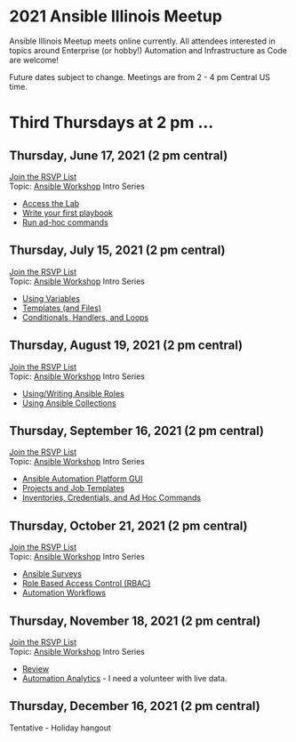 # 2021 Ansible Illinois Meetup

Ansible Illinois Meetup meets online currently. All attendees interested in topics around Enterprise (or hobby!) Automation and Infrastructure as Code are welcome!

Future dates subject to change.
Meetings are from 2 - 4 pm Central US time.

# Third Thursdays at 2 pm ...
## Thursday, June 17, 2021 (2 pm central)
[Join the RSVP List](https://forms.gle/xdcasEHsouwLJuNJA)  
Topic: [Ansible Workshop](https://ansible.github.io/workshops/exercises/ansible_rhel/) Intro Series
* [Access the Lab](https://ansible.github.io/workshops/exercises/ansible_rhel/1.1-setup)
* [Write your first playbook](https://ansible.github.io/workshops/exercises/ansible_rhel/1.3-playbook)
* [Run ad-hoc commands](https://ansible.github.io/workshops/exercises/ansible_rhel/1.2-adhoc)

## Thursday, July 15, 2021  (2 pm central)
[Join the RSVP List](https://forms.gle/xdcasEHsouwLJuNJA)  
Topic: [Ansible Workshop](https://ansible.github.io/workshops/exercises/ansible_rhel/) Intro Series
* [Using Variables](https://ansible.github.io/workshops/exercises/ansible_rhel/1.4-variables)
* [Templates (and Files)](https://ansible.github.io/workshops/exercises/ansible_rhel/1.6-templates)
* [Conditionals, Handlers, and Loops](https://ansible.github.io/workshops/exercises/ansible_rhel/1.5-handlers)

## Thursday, August 19, 2021 (2 pm central)
[Join the RSVP List](https://forms.gle/xdcasEHsouwLJuNJA)  
Topic: [Ansible Workshop](https://ansible.github.io/workshops/exercises/ansible_rhel/) Intro Series
* [Using/Writing Ansible Roles](https://ansible.github.io/workshops/exercises/ansible_rhel/1.7-role)
* [Using Ansible Collections](https://www.ansible.com/blog/hands-on-with-ansible-collections)

## Thursday, September 16, 2021 (2 pm central)
[Join the RSVP List](https://forms.gle/xdcasEHsouwLJuNJA)  
Topic: [Ansible Workshop](https://ansible.github.io/workshops/exercises/ansible_rhel/) Intro Series
* [Ansible Automation Platform GUI](https://ansible.github.io/workshops/exercises/ansible_rhel/2.1-intro)
* [Projects and Job Templates](https://ansible.github.io/workshops/exercises/ansible_rhel/2.3-projects)
* [Inventories, Credentials, and Ad Hoc Commands](https://ansible.github.io/workshops/exercises/ansible_rhel/2.2-cred)

## Thursday, October 21, 2021 (2 pm central)
[Join the RSVP List](https://forms.gle/xdcasEHsouwLJuNJA)  
Topic: [Ansible Workshop](https://ansible.github.io/workshops/exercises/ansible_rhel/) Intro Series
* [Ansible Surveys](https://ansible.github.io/workshops/exercises/ansible_rhel/2.4-surveys)
* [Role Based Access Control (RBAC)](https://ansible.github.io/workshops/exercises/ansible_rhel/2.5-rbac)
* [Automation Workflows](https://ansible.github.io/workshops/exercises/ansible_rhel/2.6-workflows)

## Thursday, November 18, 2021 (2 pm central)
[Join the RSVP List](https://forms.gle/xdcasEHsouwLJuNJA)  
Topic: [Ansible Workshop](https://ansible.github.io/workshops/exercises/ansible_rhel/) Intro Series
* [Review](https://ansible.github.io/workshops/exercises/ansible_rhel/2.7-wrap/)
* [Automation Analytics](https://www.ansible.com/products/insights-for-ansible) - I need a volunteer with live data.

## Thursday, December 16, 2021 (2 pm central)
Tentative - Holiday hangout
